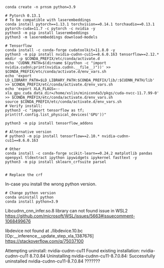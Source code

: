 ```shell
conda create -n prnsm python=3.9

# Pytorch 0.13.1
# To be compatible with laserembeddings
conda install pytorch==1.13.1 torchvision==0.14.1 torchaudio==0.13.1 pytorch-cuda=11.7 -c pytorch -c nvidia -y
python3 -m pip install laserembeddings
python3 -m laserembeddings download-models

# Tensorflow
conda install -c conda-forge cudatoolkit=11.8.0 -y
python3 -m pip install nvidia-cudnn-cu11==8.6.0.163 tensorflow==2.12.*
mkdir -p $CONDA_PREFIX/etc/conda/activate.d
echo 'CUDNN_PATH=$(dirname $(python -c "import nvidia.cudnn;print(nvidia.cudnn.__file__)"))' >> $CONDA_PREFIX/etc/conda/activate.d/env_vars.sh
echo 'export LD_LIBRARY_PATH=$LD_LIBRARY_PATH:$CONDA_PREFIX/lib/:$CUDNN_PATH/lib' >> $CONDA_PREFIX/etc/conda/activate.d/env_vars.sh
echo 'export XLA_FLAGS=--xla_gpu_cuda_data_dir=/home/xslin/miniconda3/pkgs/cuda-nvcc-11.7.99-0' >> $CONDA_PREFIX/etc/conda/activate.d/env_vars.sh
source $CONDA_PREFIX/etc/conda/activate.d/env_vars.sh
# Verify install:
python3 -c "import tensorflow as tf; print(tf.config.list_physical_devices('GPU'))"

python3 -m pip install tensorflow_addons

# Alternative version
# python3 -m pip install tensorflow==2.10.* nvidia-cudnn-cu11==8.6.0.163

# Other
conda install -c conda-forge scikit-learn==0.24.2 matplotlib pandas openpyxl tldextract ipython ipywidgets ipykernel fasttext -y
python3 -m pip install sklearn_crfsuite parsel


# Replace the crf
```

In-case you install the wrong python version.
```shell
# Change python version
conda uninstall python
conda install python=3.9
```

Libcudnn_cnn_infer.so.8 library can not found issue in WSL2
https://github.com/microsoft/WSL/issues/5663#issuecomment-1068499676

libdevice not found at ./libdevice.10.bc [Op:__inference__update_step_xla_1387676]
https://stackoverflow.com/q/75037100

Attempting uninstall: nvidia-cudnn-cu11
    Found existing installation: nvidia-cudnn-cu11 8.7.0.84
    Uninstalling nvidia-cudnn-cu11-8.7.0.84:
      Successfully uninstalled nvidia-cudnn-cu11-8.7.0.84
???????
